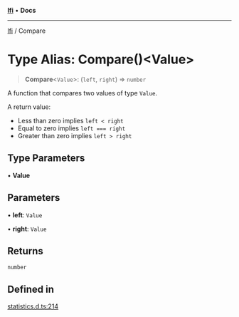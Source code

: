 [**lfi**](../readme.md) • **Docs**

***

[lfi](../globals.md) / Compare

# Type Alias: Compare()\<Value\>

> **Compare**\<`Value`\>: (`left`, `right`) => `number`

A function that compares two values of type `Value`.

A return value:
- Less than zero implies `left < right`
- Equal to zero implies `left === right`
- Greater than zero implies `left > right`

## Type Parameters

• **Value**

## Parameters

• **left**: `Value`

• **right**: `Value`

## Returns

`number`

## Defined in

[statistics.d.ts:214](https://github.com/TomerAberbach/lfi/blob/e98b31ea37c84de0758cf58c8fcf28193f36b533/src/operations/statistics.d.ts#L214)
